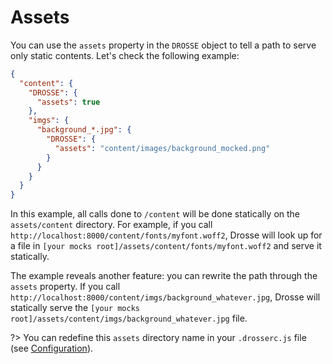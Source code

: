 # Assets

You can use the `assets` property in the `DROSSE` object to tell a path to serve only static contents. Let's check the following example:

```json
{
  "content": {
    "DROSSE": {
      "assets": true
    },
    "imgs": {
      "background_*.jpg": {
        "DROSSE": {
          "assets": "content/images/background_mocked.png"
        }
      }
    }
  }
}
```

In this example, all calls done to `/content` will be done statically on the `assets/content` directory. For example, if you call `http://localhost:8000/content/fonts/myfont.woff2`, Drosse will look up for a file in `[your mocks root]/assets/content/fonts/myfont.woff2` and serve it statically.

The example reveals another feature: you can rewrite the path through the `assets` property. If you call `http://localhost:8000/content/imgs/background_whatever.jpg`, Drosse will statically serve the `[your mocks root]/assets/content/imgs/background_whatever.jpg` file.

?> You can redefine this `assets` directory name in your `.drosserc.js` file (see [Configuration](configuration.md)).